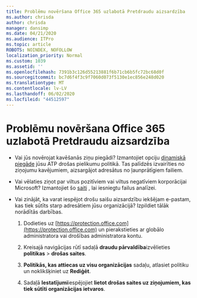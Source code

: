 ```yaml
---
title: Problēmu novēršana Office 365 uzlabotā Pretdraudu aizsardzība
ms.author: chrisda
author: chrisda
manager: dansimp
ms.date: 04/21/2020
ms.audience: ITPro
ms.topic: article
ROBOTS: NOINDEX, NOFOLLOW
localization_priority: Normal
ms.custom: 1039
ms.assetid: ''
ms.openlocfilehash: 7391b3c126d55213881f6b71cb6b5fc72bc68d0f
ms.sourcegitcommit: bc7d6f4f3c9f7060d073f5130e1ec856e248d020
ms.translationtype: MT
ms.contentlocale: lv-LV
ms.lasthandoff: 06/02/2020
ms.locfileid: "44512597"
---
```

# <a name="troubleshooting-office-365-advanced-threat-protection"></a>Problēmu novēršana Office 365 uzlabotā Pretdraudu aizsardzība

- Vai jūs novērojat kavēšanās ziņu piegādi? Izmantojiet opciju [dinamiskā piegāde](https://docs.microsoft.com/microsoft-365/security/office-365-security/dynamic-delivery-and-previewing) jūsu ATP drošas pielikumu politikā. Tas palīdzēs izvairīties no ziņojumu kavējumiem, aizsargājot adresātus no ļaunprātīgiem failiem.

- Vai vēlaties ziņot par viltus pozitīviem vai viltus negatīviem korporācijai Microsoft? Izmantojiet šo [saiti](https://www.microsoft.com/wdsi/filesubmission/) , lai iesniegtu failus analīzei.

- Vai zinājāt, ka varat iespējot drošu saišu aizsardzību iekšējam e-pastam, kas tiek sūtīts starp adresātiem jūsu organizācijā? Izpildiet tālāk norādītās darbības.

  1. Dodieties uz [https://protection.office.com](https://protection.office.com) un pierakstieties ar globālo administratora vai drošības administratora kontu.

  2. Kreisajā navigācijas rūtī sadaļā **draudu pārvaldība**izvēlieties **politikas** \> **drošas saites**.

  3. **Politikās, kas attiecas uz visu organizācijas** sadaļu, atlasiet politiku un noklikšķiniet uz **Rediģēt**.

  4. Sadaļā **Iestatījumi**iespējojiet **lietot drošas saites uz ziņojumiem, kas tiek sūtīti organizācijas ietvaros**.
